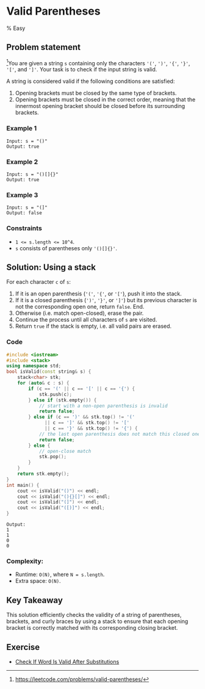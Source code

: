 # Valid Parentheses
% Easy
## Problem statement
 
[^url]You are given a string `s` containing only the characters `'('`, `')'`, `'{'`, `'}'`, `'['`, and `']'`. Your task is to check if the input string is valid.

A string is considered valid if the following conditions are satisfied:

1. Opening brackets must be closed by the same type of brackets.
2. Opening brackets must be closed in the correct order, meaning that the innermost opening bracket should be closed before its surrounding brackets.

[^url]: https://leetcode.com/problems/valid-parentheses/
### Example 1
```text
Input: s = "()"
Output: true
```
### Example 2
```text
Input: s = "()[]{}"
Output: true
```

### Example 3
```text
Input: s = "(]"
Output: false
``` 

### Constraints

* `1 <= s.length <= 10^4`.
* `s` consists of parentheses only `'()[]{}'`.

## Solution: Using a stack
For each character `c` of `s`:

1. If it is an open parenthesis (`'('`, `'{'`, or `'['`), push it into the stack.
2. If it is a closed parenthesis (`')'`, `'}'`, or `']'`) but its previous character is not the corresponding open one, return `false`. End.
3. Otherwise (i.e. match open-closed), erase the pair.
4. Continue the process until all characters of `s` are visited.
5. Return `true` if the stack is empty, i.e. all valid pairs are erased.

### Code
```cpp
#include <iostream>
#include <stack>
using namespace std;
bool isValid(const string& s) {
    stack<char> stk;
    for (auto& c : s) {
        if (c == '(' || c == '[' || c == '{') {
            stk.push(c);
        } else if (stk.empty()) {
            // start with a non-open parenthesis is invalid
            return false;
        } else if (c == ')' && stk.top() != '(' 
              || c == ']' && stk.top() != '['
              || c == '}' && stk.top() != '{') {
            // the last open parenthesis does not match this closed one
            return false;
        } else {
            // open-close match
            stk.pop();
        }
    }
    return stk.empty();
}
int main() {
    cout << isValid("()") << endl;
    cout << isValid("(){}[]") << endl;
    cout << isValid("(]") << endl;
    cout << isValid("([)]") << endl;
}
```
```text
Output:
1
1
0
0
```

### Complexity:

* Runtime: `O(N)`, where `N = s.length`.
* Extra space: `O(N)`.

## Key Takeaway

This solution efficiently checks the validity of a string of parentheses, brackets, and curly braces by using a stack to ensure that each opening bracket is correctly matched with its corresponding closing bracket. 

## Exercise
- [Check If Word Is Valid After Substitutions](https://leetcode.com/problems/check-if-word-is-valid-after-substitutions/)